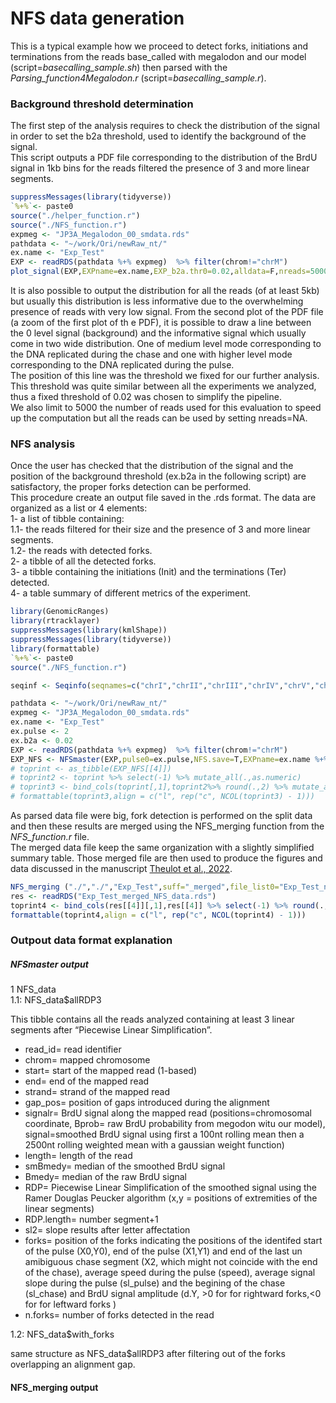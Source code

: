 NFS data generation
================

This is a typical example how we proceed to detect forks, initiations
and terminations from the reads base\_called with megalodon and our
model (script=*basecalling\_sample.sh*) then parsed with the
*Parsing\_function4Megalodon.r* (script=*basecalling\_sample.r*).

### Background threshold determination

The first step of the analysis requires to check the distribution of the
signal in order to set the b2a threshold, used to identify the
background of the signal.  
This script outputs a PDF file corresponding to the distribution of the
BrdU signal in 1kb bins for the reads filtered the presence of 3 and
more linear segments.

``` r
suppressMessages(library(tidyverse))
`%+%`<- paste0
source("./helper_function.r")
source("./NFS_function.r")
expmeg <- "JP3A_Megalodon_00_smdata.rds"
pathdata <- "~/work/Ori/newRaw_nt/"
ex.name <- "Exp_Test"
EXP <- readRDS(pathdata %+% expmeg)  %>% filter(chrom!="chrM")
plot_signal(EXP,EXPname=ex.name,EXP_b2a.thr0=0.02,alldata=F,nreads=5000,saved=T,plotit=T)
```

It is also possible to output the distribution for all the reads (of at
least 5kb) but usually this distribution is less informative due to the
overwhelming presence of reads with very low signal. From the second
plot of the PDF file (a zoom of the first plot of th e PDF), it is
possible to draw a line between the 0 level signal (background) and the
informative signal which usually come in two wide distribution. One of
medium level mode corresponding to the DNA replicated during the chase
and one with higher level mode corresponding to the DNA replicated
during the pulse.  
The position of this line was the threshold we fixed for our further
analysis. This threshold was quite similar between all the experiments
we analyzed, thus a fixed threshold of 0.02 was chosen to simplify the
pipeline.  
We also limit to 5000 the number of reads used for this evaluation to
speed up the computation but all the reads can be used by setting
nreads=NA.

### NFS analysis

Once the user has checked that the distribution of the signal and the
position of the background threshold (ex.b2a in the following script)
are satisfactory, the proper forks detection can be performed.  
This procedure create an output file saved in the .rds format. The data
are organized as a list or 4 elements:  
1- a list of tibble containing:  
1.1- the reads filtered for their size and the presence of 3 and more
linear segments.  
1.2- the reads with detected forks.  
2- a tibble of all the detected forks.  
3- a tibble containing the initiations (Init) and the terminations (Ter)
detected.  
4- a table summary of different metrics of the experiment.

``` r
library(GenomicRanges)
library(rtracklayer)
suppressMessages(library(kmlShape))
suppressMessages(library(tidyverse))
library(formattable)
`%+%`<- paste0
source("./NFS_function.r")

seqinf <- Seqinfo(seqnames=c("chrI","chrII","chrIII","chrIV","chrV","chrVI","chrVII","chrVIII","chrIX","chrX","chrXI","chrXII","chrXIII","chrXIV","chrXV","chrXVI","chrM","rDNA-10R"),seqlengths=c(230218,813184,316620,1531933,576874,270161,1090940,562643,439888,745751,666816,1078177,924431,784333,1091291,948066,85779,113097), isCircular=c(rep(F,16),T,F),genome="S288CrDNA")

pathdata <- "~/work/Ori/newRaw_nt/"
expmeg <- "JP3A_Megalodon_00_smdata.rds"
ex.name <- "Exp_Test"
ex.pulse <- 2
ex.b2a <- 0.02
EXP <- readRDS(pathdata %+% expmeg)  %>% filter(chrom!="chrM")
EXP_NFS <- NFSmaster(EXP,pulse0=ex.pulse,NFS.save=T,EXPname=ex.name %+% "_nt",b2a=ex.b2a)
# toprint <- as_tibble(EXP_NFS[[4]])
# toprint2 <- toprint %>% select(-1) %>% mutate_all(.,as.numeric)
# toprint3 <- bind_cols(toprint[,1],toprint2%>% round(.,2) %>% mutate_all(formatC, digit=4))
# formattable(toprint3,align = c("l", rep("c", NCOL(toprint3) - 1)))
```

As parsed data file were big, fork detection is performed on the split
data and then these results are merged using the NFS\_merging function
from the *NFS\_function.r* file.  
The merged data file keep the same organization with a slightly
simplified summary table. Those merged file are then used to produce the
figures and data discussed in the manuscript [Theulot et al.,
2022](https://doi.org/XX.XXXXX/JOURNAL/REF).

``` r
NFS_merging ("./","./","Exp_Test",suff="_merged",file_list0="Exp_Test_nt_NFS_data.rds")
res <- readRDS("Exp_Test_merged_NFS_data.rds")
toprint4 <- bind_cols(res[[4]][,1],res[[4]] %>% select(-1) %>% round(.,2) %>% mutate_all(format, digit=4))
formattable(toprint4,align = c("l", rep("c", NCOL(toprint4) - 1)))
```

### Outpout data format explanation

##### NFSmaster output

1 NFS\_data  
1.1: NFS\_data$allRDP3

This tibble contains all the reads analyzed containing at least 3 linear
segments after “Piecewise Linear Simplification”.  
- read\_id= read identifier  
- chrom= mapped chromosome  
- start= start of the mapped read (1-based)  
- end= end of the mapped read  
- strand= strand of the mapped read  
- gap\_pos= position of gaps introduced during the alignment  
- signalr= BrdU signal along the mapped read (positions=chromosomal
coordinate, Bprob= raw BrdU probability from megodon witu our model),
signal=smoothed BrdU signal using first a 100nt rolling mean then a
2500nt rolling weighted mean with a gaussian weight function)  
- length= length of the read  
- smBmedy= median of the smoothed BrdU signal  
- Bmedy= median of the raw BrdU signal  
- RDP= Piecewise Linear Simplification of the smoothed signal using the
Ramer Douglas Peucker algorithm (x,y = positions of extremities of the
linear segments)  
- RDP.length= number segment+1  
- sl2= slope results after letter affectation  
- forks= position of the forks indicating the positions of the identifed
start of the pulse (X0,Y0), end of the pulse (X1,Y1) and end of the last
un amibiguous chase segment (X2, which might not coincide with the end
of the chase), average speed during the pulse (speed), average signal
slope during the pulse (sl\_pulse) and the begining of the chase
(sl\_chase) and BrdU signal amplitude (d.Y, &gt;0 for for rightward
forks,&lt;0 for for leftward forks )  
- n.forks= number of forks detected in the read

1.2: NFS\_data$with\_forks

same structure as NFS\_data$allRDP3 after filtering out of the forks
overlapping an alignment gap.

#### NFS\_merging output
